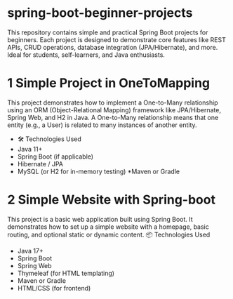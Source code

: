 # spring-boot-beginner-projects
This repository contains simple and practical Spring Boot projects for beginners. Each project is designed to demonstrate core features like REST APIs, CRUD operations, database integration (JPA/Hibernate), and more. Ideal for students, self-learners, and Java enthusiasts.
# 1 Simple Project in OneToMapping
This project demonstrates how to implement a One-to-Many relationship using an ORM (Object-Relational Mapping) framework like JPA/Hibernate, Spring Web, and H2 in Java.
A One-to-Many relationship means that one entity (e.g., a User) is related to many instances of another entity.
* 🛠 Technologies Used
* Java 11+
* Spring Boot (if applicable)
* Hibernate / JPA
* MySQL (or H2 for in-memory testing)
*Maven or Gradle
# 2 Simple Website with Spring-boot
This project is a basic web application built using Spring Boot. It demonstrates how to set up a simple website with a homepage, basic routing, and optional static or dynamic content.
📦 Technologies Used
* Java 17+
* Spring Boot
* Spring Web
* Thymeleaf (for HTML templating)
* Maven or Gradle
* HTML/CSS (for frontend)

